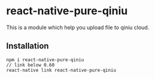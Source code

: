 # react-native-pure-qiniu

This is a module which help you upload file to qiniu cloud.

## Installation

```
npm i react-native-pure-qiniu
// link below 0.60
react-native link react-native-pure-qiniu
```
